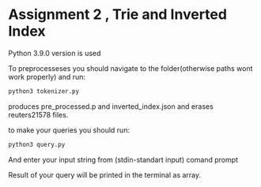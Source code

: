 # Assignment 2 , Trie and Inverted Index

Python 3.9.0 version is used

To preprocesseses you should navigate to the folder(otherwise paths wont work properly) and run: 
```sh
python3 tokenizer.py 
```
produces pre_processed.p and inverted_index.json
and erases reuters21578 files.

to make your queries you should run:
```sh
python3 query.py
```
And enter your input string from (stdin-standart input) comand prompt

Result of your query will be printed in the terminal as array.
